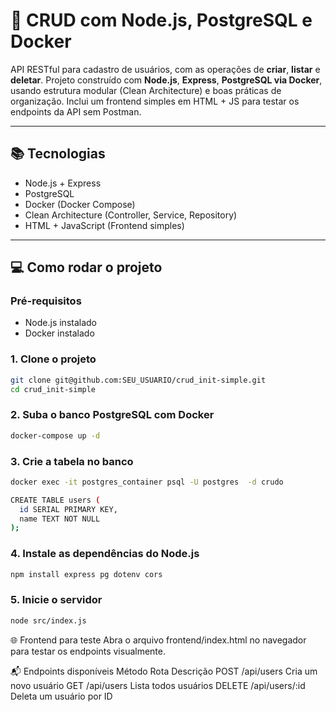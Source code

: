 # 🚀 CRUD com Node.js, PostgreSQL e Docker

API RESTful para cadastro de usuários, com as operações de **criar**, **listar** e **deletar**. Projeto construído com **Node.js**, **Express**, **PostgreSQL via Docker**, usando estrutura modular (Clean Architecture) e boas práticas de organização. Inclui um frontend simples em HTML + JS para testar os endpoints da API sem Postman.

---

## 📚 Tecnologias

- Node.js + Express
- PostgreSQL
- Docker (Docker Compose)
- Clean Architecture (Controller, Service, Repository)
- HTML + JavaScript (Frontend simples)

---

## 💻 Como rodar o projeto

### Pré-requisitos

- Node.js instalado
- Docker instalado

### 1. Clone o projeto

```bash
git clone git@github.com:SEU_USUARIO/crud_init-simple.git
cd crud_init-simple
```

### 2. Suba o banco PostgreSQL com Docker

```bash
docker-compose up -d
```

### 3. Crie a tabela no banco

```bash
docker exec -it postgres_container psql -U postgres  -d crudo

CREATE TABLE users (
  id SERIAL PRIMARY KEY,
  name TEXT NOT NULL
);
```

### 4. Instale as dependências do Node.js

```bash
npm install express pg dotenv cors
```

### 5. Inicie o servidor

```bash
node src/index.js
```

🌐 Frontend para teste
Abra o arquivo frontend/index.html no navegador para testar os endpoints visualmente.

📬 Endpoints disponíveis
Método Rota Descrição
POST /api/users Cria um novo usuário
GET /api/users Lista todos usuários
DELETE /api/users/:id Deleta um usuário por ID
